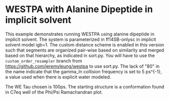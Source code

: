 # WESTPA with Alanine Dipeptide in implicit solvent

This example demonstrates running WESTPA using alanine dipeptide in implicit solvent. The system is parameterized in ff14SB-onlysc in implicit solvent model igb=1. The custom distance scheme is enabled in this version such that segments are organized pair-wise based on similarity and merged based on that hierarchy, as indicated in sort.py. You will have to use the `custom_order_resampler` branch from https://github.com/jeremyleung/westpa to use sort.py. The lack of "80" in the name indicate that the gamma_ln collision frequency is set to 5 ps^{-1}, a value used when there is explicit water modeled. 

The WE Tau chosen is 100ps. The starting structure is a conformation found in C7eq well of the Phi/Psi Ramachandran plot.

